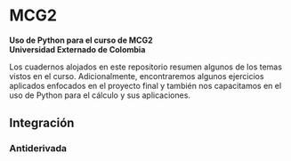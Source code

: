 # MCG2
**Uso de Python para el curso de MCG2**  
**Universidad Externado de Colombia**

Los cuadernos alojados en este repositorio resumen algunos de los temas vistos en el curso. Adicionalmente, encontraremos algunos ejercicios aplicados enfocados en el proyecto final y también nos capacitamos en el uso de Python para el cálculo y sus aplicaciones.

## Integración

### Antiderivada
